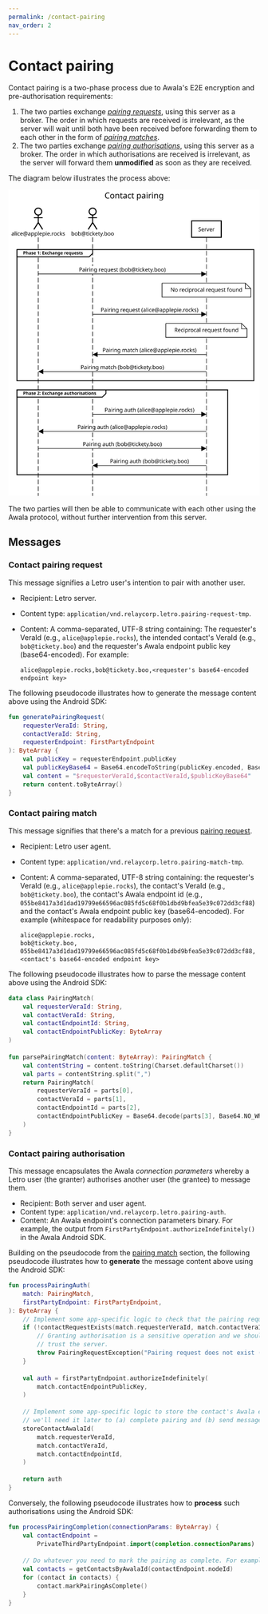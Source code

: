 ```yaml
---
permalink: /contact-pairing
nav_order: 2
---
```


# Contact pairing

Contact pairing is a two-phase process due to Awala's E2E encryption and pre-authorisation requirements:

1. The two parties exchange [_pairing requests_](#contact-pairing-request), using this server as a broker. The order in which requests are received is irrelevant, as the server will wait until both have been received before forwarding them to each other in the form of [_pairing matches_](#contact-pairing-match).
2. The two parties exchange [_pairing authorisations_](#contact-pairing-authorisation), using this server as a broker. The order in which authorisations are received is irrelevant, as the server will forward them **unmodified** as soon as they are received.

The diagram below illustrates the process above:

![Contact pairing diagram](./assets/contact-pairing.svg)

The two parties will then be able to communicate with each other using the Awala protocol, without further intervention from this server.

## Messages

### Contact pairing request

This message signifies  a Letro user's intention to pair with another user.

- Recipient: Letro server.
- Content type: `application/vnd.relaycorp.letro.pairing-request-tmp`.
- Content: A comma-separated, UTF-8 string containing: The requester's VeraId (e.g., `alice@applepie.rocks`), the intended contact's VeraId (e.g., `bob@tickety.boo`) and the requester's Awala endpoint public key (base64-encoded). For example:
  
  ```
  alice@applepie.rocks,bob@tickety.boo,<requester's base64-encoded endpoint key>
  ```

The following pseudocode illustrates how to generate the message content above using the Android SDK:

```kotlin
fun generatePairingRequest(
    requesterVeraId: String,
    contactVeraId: String,
    requesterEndpoint: FirstPartyEndpoint
): ByteArray {
    val publicKey = requesterEndpoint.publicKey
    val publicKeyBase64 = Base64.encodeToString(publicKey.encoded, Base64.NO_WRAP)
    val content = "$requesterVeraId,$contactVeraId,$publicKeyBase64"
    return content.toByteArray()
}
```

### Contact pairing match

This message signifies that there's a match for a previous [pairing request](#contact-pairing).

- Recipient: Letro user agent.
- Content type: `application/vnd.relaycorp.letro.pairing-match-tmp`.
- Content: A comma-separated, UTF-8 string containing: the requester's VeraId (e.g., `alice@applepie.rocks`), the contact's VeraId (e.g., `bob@tickety.boo`), the contact's Awala endpoint id (e.g., `055be8417a3d1dad19799e66596ac085fd5c68f0b1dbd9bfea5e39c072dd3cf88`) and the contact's Awala endpoint public key (base64-encoded). For example (whitespace for readability purposes only):
  
  ```
  alice@applepie.rocks,
  bob@tickety.boo,
  055be8417a3d1dad19799e66596ac085fd5c68f0b1dbd9bfea5e39c072dd3cf88,
  <contact's base64-encoded endpoint key>
  ```

The following pseudocode illustrates how to parse the message content above using the Android SDK:

```kotlin
data class PairingMatch(
    val requesterVeraId: String,
    val contactVeraId: String,
    val contactEndpointId: String,
    val contactEndpointPublicKey: ByteArray
)

fun parsePairingMatch(content: ByteArray): PairingMatch {
    val contentString = content.toString(Charset.defaultCharset())
    val parts = contentString.split(",")
    return PairingMatch(
        requesterVeraId = parts[0],
        contactVeraId = parts[1],
        contactEndpointId = parts[2],
        contactEndpointPublicKey = Base64.decode(parts[3], Base64.NO_WRAP)
    )
}
```

### Contact pairing authorisation

This message encapsulates the Awala _connection parameters_ whereby a Letro user (the granter) authorises another user (the grantee) to message them.

- Recipient: Both server and user agent.
- Content type: `application/vnd.relaycorp.letro.pairing-auth`.
- Content: An Awala endpoint's connection parameters binary. For example, the output from `FirstPartyEndpoint.authorizeIndefinitely()` in the Awala Android SDK.

Building on the pseudocode from the [pairing match](#contact-pairing-match) section, the following pseudocode illustrates how to **generate** the message content above using the Android SDK:

```kotlin
fun processPairingAuth(
    match: PairingMatch,
    firstPartyEndpoint: FirstPartyEndpoint,
): ByteArray {
    // Implement some app-specific logic to check that the pairing request exists.
    if (!contactRequestExists(match.requesterVeraId, match.contactVeraId)) {
        // Granting authorisation is a sensitive operation and we shouldn't blindly
        // trust the server.
        throw PairingRequestException("Pairing request does not exist ($match)")
    }
    
    val auth = firstPartyEndpoint.authorizeIndefinitely(
        match.contactEndpointPublicKey,
    )
    
    // Implement some app-specific logic to store the contact's Awala endpoint id, as
    // we'll need it later to (a) complete pairing and (b) send messages to them.
    storeContactAwalaId(
        match.requesterVeraId,
        match.contactVeraId,
        match.contactEndpointId,
    )
    
    return auth
}
```

Conversely, the following pseudocode illustrates how to **process** such authorisations using the Android SDK:

```kotlin
fun processPairingCompletion(connectionParams: ByteArray) {
    val contactEndpoint =
        PrivateThirdPartyEndpoint.import(completion.connectionParams)
    
    // Do whatever you need to mark the pairing as complete. For example:
    val contacts = getContactsByAwalaId(contactEndpoint.nodeId)
    for (contact in contacts) {
        contact.markPairingAsComplete()
    }
}
```

